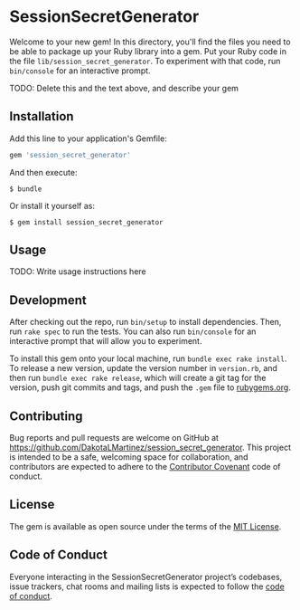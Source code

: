 # SessionSecretGenerator

Welcome to your new gem! In this directory, you'll find the files you need to be able to package up your Ruby library into a gem. Put your Ruby code in the file `lib/session_secret_generator`. To experiment with that code, run `bin/console` for an interactive prompt.

TODO: Delete this and the text above, and describe your gem

## Installation

Add this line to your application's Gemfile:

```ruby
gem 'session_secret_generator'
```

And then execute:

    $ bundle

Or install it yourself as:

    $ gem install session_secret_generator

## Usage

TODO: Write usage instructions here

## Development

After checking out the repo, run `bin/setup` to install dependencies. Then, run `rake spec` to run the tests. You can also run `bin/console` for an interactive prompt that will allow you to experiment.

To install this gem onto your local machine, run `bundle exec rake install`. To release a new version, update the version number in `version.rb`, and then run `bundle exec rake release`, which will create a git tag for the version, push git commits and tags, and push the `.gem` file to [rubygems.org](https://rubygems.org).

## Contributing

Bug reports and pull requests are welcome on GitHub at https://github.com/DakotaLMartinez/session_secret_generator. This project is intended to be a safe, welcoming space for collaboration, and contributors are expected to adhere to the [Contributor Covenant](http://contributor-covenant.org) code of conduct.

## License

The gem is available as open source under the terms of the [MIT License](https://opensource.org/licenses/MIT).

## Code of Conduct

Everyone interacting in the SessionSecretGenerator project’s codebases, issue trackers, chat rooms and mailing lists is expected to follow the [code of conduct](https://github.com/DakotaLMartinez/session_secret_generator/blob/master/CODE_OF_CONDUCT.md).

